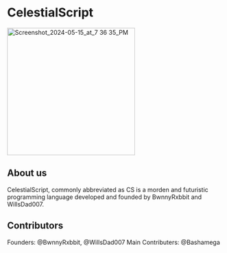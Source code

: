 # CelestialScript

<img width="298" alt="Screenshot_2024-05-15_at_7 36 35_PM" src="https://github.com/BwnnyRxbbit/CelestialScript-website/assets/167290033/a15af74f-c1bf-428f-8776-75867ad1af96">

## About us

CelestialScript, commonly abbreviated as CS is a morden and futuristic programming language developed and founded by BwnnyRxbbit and WillsDad007.

## Contributors

Founders: @BwnnyRxbbit, @WillsDad007
Main Contributers: @Bashamega
